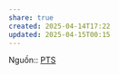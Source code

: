 ```yaml
---
share: true
created: 2025-04-14T17:22
updated: 2025-04-15T00:15
---
```


Nguồn:: [PTS](../../../../%E2%9A%A1Hi%E1%BB%83u%20bi%E1%BA%BFt%20s%C3%A2u/%CE%9E%20Ngu%E1%BB%93n/PTS.md)